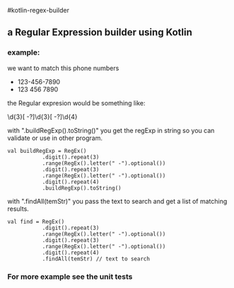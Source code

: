 #kotlin-regex-builder
## a Regular Expression builder using Kotlin

### example: 
we want to match this phone numbers
* 123-456-7890
* 123 456 7890

the Regular expresion would be something like:

\d{3}[ -?]\d{3}[ -?]\d{4}

with ".buildRegExp().toString()" you get the regExp in string so you can validate or use in other program.
 ```
val buildRegExp = RegEx()
            .digit().repeat(3)
            .range(RegEx().letter(" -").optional())
            .digit().repeat(3)
            .range(RegEx().letter(" -").optional())
            .digit().repeat(4)
            .buildRegExp().toString()
 ```

with ".findAll(temStr)" you pass the text to search and get a list of matching results.

 ```
val find = RegEx()
            .digit().repeat(3)
            .range(RegEx().letter(" -").optional())
            .digit().repeat(3)
            .range(RegEx().letter(" -").optional())
            .digit().repeat(4)
            .findAll(temStr) // text to search
 ```

### For more example see the unit tests
